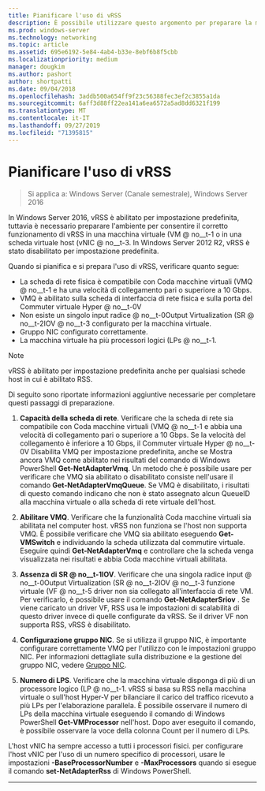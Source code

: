```yaml
---
title: Pianificare l'uso di vRSS
description: È possibile utilizzare questo argomento per preparare la macchina virtuale e l'host Hyper-V per l'utilizzo di vRSS in Windows Server 2016.
ms.prod: windows-server
ms.technology: networking
ms.topic: article
ms.assetid: 695e6192-5e84-4ab4-b33e-8ebf6b8f5cbb
ms.localizationpriority: medium
manager: dougkim
ms.author: pashort
author: shortpatti
ms.date: 09/04/2018
ms.openlocfilehash: 3addb500a654ff9f23c56388fec3ef2c3855a1da
ms.sourcegitcommit: 6aff3d88ff22ea141a6ea6572a5ad8dd6321f199
ms.translationtype: MT
ms.contentlocale: it-IT
ms.lasthandoff: 09/27/2019
ms.locfileid: "71395815"
---
```

# <a name="plan-the-use-of-vrss"></a>Pianificare l'uso di vRSS

>Si applica a: Windows Server (Canale semestrale), Windows Server 2016

In Windows Server 2016, vRSS è abilitato per impostazione predefinita, tuttavia è necessario preparare l'ambiente per consentire il corretto funzionamento di vRSS in una macchina virtuale \(VM @ no__t-1 o in una scheda virtuale host \(vNIC @ no__t-3. In Windows Server 2012 R2, vRSS è stato disabilitato per impostazione predefinita.

Quando si pianifica e si prepara l'uso di vRSS, verificare quanto segue:

- La scheda di rete fisica è compatibile con Coda macchine virtuali \(VMQ @ no__t-1 e ha una velocità di collegamento pari o superiore a 10 Gbps.
- VMQ è abilitato sulla scheda di interfaccia di rete fisica e sulla porta del Commuter virtuale Hyper @ no__t-0V
- Non esiste un singolo input radice @ no__t-0Output Virtualization \(SR @ no__t-2IOV @ no__t-3 configurato per la macchina virtuale.
- Gruppo NIC configurato correttamente.
- La macchina virtuale ha più processori logici \(LPs @ no__t-1.

>[!NOTE]
>vRSS è abilitato per impostazione predefinita anche per qualsiasi schede host in cui è abilitato RSS.

Di seguito sono riportate informazioni aggiuntive necessarie per completare questi passaggi di preparazione.
  
1. **Capacità della scheda di rete**. Verificare che la scheda di rete sia compatibile con Coda macchine virtuali \(VMQ @ no__t-1 e abbia una velocità di collegamento pari o superiore a 10 Gbps. Se la velocità del collegamento è inferiore a 10 Gbps, il Commuter virtuale Hyper @ no__t-0V Disabilita VMQ per impostazione predefinita, anche se Mostra ancora VMQ come abilitato nei risultati del comando di Windows PowerShell **Get-NetAdapterVmq**. Un metodo che è possibile usare per verificare che VMQ sia abilitato o disabilitato consiste nell'usare il comando **Get-NetAdapterVmqQueue**.  Se VMQ è disabilitato, i risultati di questo comando indicano che non è stato assegnato alcun QueueID alla macchina virtuale o alla scheda di rete virtuale dell'host. 
  
2. **Abilitare VMQ**. Verificare che la funzionalità Coda macchine virtuali sia abilitata nel computer host. vRSS non funziona se l'host non supporta VMQ. È possibile verificare che VMQ sia abilitato eseguendo **Get-VMSwitch** e individuando la scheda utilizzata dal commutire virtuale. Eseguire quindi **Get-NetAdapterVmq** e controllare che la scheda venga visualizzata nei risultati e abbia Coda macchine virtuali abilitata.
  
3. **Assenza di SR @ no__t-1IOV**. Verificare che una singola radice input @ no__t-0Output Virtualization \(SR @ no__t-2IOV @ no__t-3 funzione virtuale \(VF @ no__t-5 driver non sia collegato all'interfaccia di rete VM. Per verificarlo, è possibile usare il comando **Get-NetAdapterSriov** . Se viene caricato un driver VF, RSS usa le impostazioni di scalabilità di questo driver invece di quelle configurate da vRSS. Se il driver VF non supporta RSS, vRSS è disabilitato.
  
4. **Configurazione gruppo NIC**. Se si utilizza il gruppo NIC, è importante configurare correttamente VMQ per l'utilizzo con le impostazioni gruppo NIC. Per informazioni dettagliate sulla distribuzione e la gestione del gruppo NIC, vedere [Gruppo NIC](https://docs.microsoft.com/windows-server/networking/technologies/nic-teaming/nic-teaming).

5. **Numero di LPS**. Verificare che la macchina virtuale disponga di più di un processore logico \(LP @ no__t-1. vRSS si basa su RSS nella macchina virtuale o sull'host Hyper-V per bilanciare il carico del traffico ricevuto a più LPs per l'elaborazione parallela. È possibile osservare il numero di LPs della macchina virtuale eseguendo il comando di Windows PowerShell **Get-VMProcessor** nell'host. Dopo aver eseguito il comando, è possibile osservare la voce della colonna Count per il numero di LPs.

L'host vNIC ha sempre accesso a tutti i processori fisici. per configurare l'host vNIC per l'uso di un numero specifico di processori, usare le impostazioni **-BaseProcessorNumber** e **-MaxProcessors** quando si esegue il comando **set-NetAdapterRss** di Windows PowerShell.

---